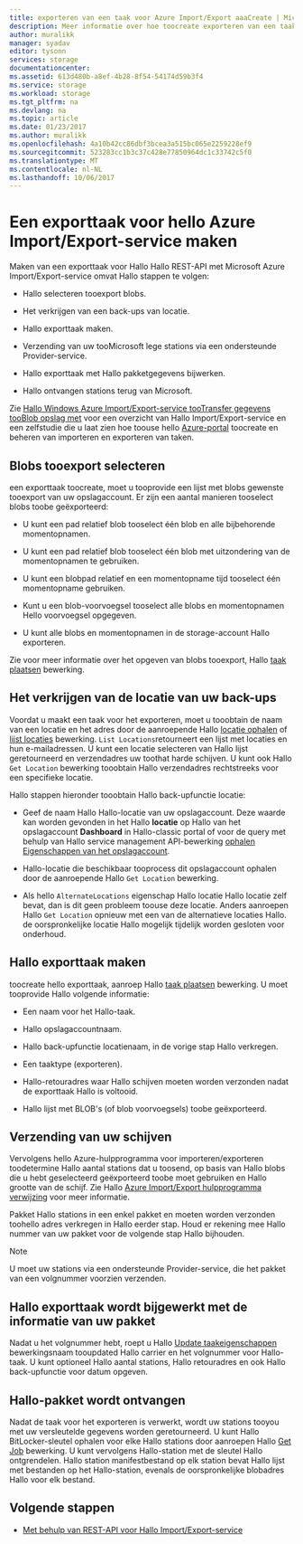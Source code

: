 ```yaml
---
title: exporteren van een taak voor Azure Import/Export aaaCreate | Microsoft Docs
description: Meer informatie over hoe toocreate exporteren van een taak voor Hallo Microsoft Azure Import/Export-service.
author: muralikk
manager: syadav
editor: tysonn
services: storage
documentationcenter: 
ms.assetid: 613d480b-a8ef-4b28-8f54-54174d59b3f4
ms.service: storage
ms.workload: storage
ms.tgt_pltfrm: na
ms.devlang: na
ms.topic: article
ms.date: 01/23/2017
ms.author: muralikk
ms.openlocfilehash: 4a10b42cc86dbf3bcea3a515bc065e2259228ef9
ms.sourcegitcommit: 523283cc1b3c37c428e77850964dc1c33742c5f0
ms.translationtype: MT
ms.contentlocale: nl-NL
ms.lasthandoff: 10/06/2017
---
```

# <a name="creating-an-export-job-for-hello-azure-importexport-service"></a>Een exporttaak voor hello Azure Import/Export-service maken
Maken van een exporttaak voor Hallo Hallo REST-API met Microsoft Azure Import/Export-service omvat Hallo stappen te volgen:

-   Hallo selecteren tooexport blobs.

-   Het verkrijgen van een back-ups van locatie.

-   Hallo exporttaak maken.

-   Verzending van uw tooMicrosoft lege stations via een ondersteunde Provider-service.

-   Hallo exporttaak met Hallo pakketgegevens bijwerken.

-   Hallo ontvangen stations terug van Microsoft.

 Zie [Hallo Windows Azure Import/Export-service tooTransfer gegevens tooBlob opslag met](storage-import-export-service.md) voor een overzicht van Hallo Import/Export-service en een zelfstudie die u laat zien hoe toouse hello [Azure-portal](https://portal.azure.com/) toocreate en beheren van importeren en exporteren van taken.

## <a name="selecting-blobs-tooexport"></a>Blobs tooexport selecteren
 een exporttaak toocreate, moet u tooprovide een lijst met blobs gewenste tooexport van uw opslagaccount. Er zijn een aantal manieren tooselect blobs toobe geëxporteerd:

-   U kunt een pad relatief blob tooselect één blob en alle bijbehorende momentopnamen.

-   U kunt een pad relatief blob tooselect één blob met uitzondering van de momentopnamen te gebruiken.

-   U kunt een blobpad relatief en een momentopname tijd tooselect één momentopname gebruiken.

-   Kunt u een blob-voorvoegsel tooselect alle blobs en momentopnamen Hello voorvoegsel opgegeven.

-   U kunt alle blobs en momentopnamen in de storage-account Hallo exporteren.

 Zie voor meer informatie over het opgeven van blobs tooexport, Hallo [taak plaatsen](/rest/api/storageimportexport/jobs#Jobs_CreateOrUpdate) bewerking.

## <a name="obtaining-your-shipping-location"></a>Het verkrijgen van de locatie van uw back-ups
Voordat u maakt een taak voor het exporteren, moet u tooobtain de naam van een locatie en het adres door de aanroepende Hallo [locatie ophalen](https://portal.azure.com) of [lijst locaties](/rest/api/storageimportexport/listlocations) bewerking. `List Locations`retourneert een lijst met locaties en hun e-mailadressen. U kunt een locatie selecteren van Hallo lijst geretourneerd en verzendadres uw toothat harde schijven. U kunt ook Hallo `Get Location` bewerking tooobtain Hallo verzendadres rechtstreeks voor een specifieke locatie.

Hallo stappen hieronder tooobtain Hallo back-upfunctie locatie:

-   Geef de naam Hallo Hallo-locatie van uw opslagaccount. Deze waarde kan worden gevonden in het Hallo **locatie** op Hallo van het opslagaccount **Dashboard** in Hallo-classic portal of voor de query met behulp van Hallo service management API-bewerking [ophalen Eigenschappen van het opslagaccount](/rest/api/storagerp/storageaccounts#StorageAccounts_GetProperties).

-   Hallo-locatie die beschikbaar tooprocess dit opslagaccount ophalen door de aanroepende Hallo `Get Location` bewerking.

-   Als hello `AlternateLocations` eigenschap Hallo locatie Hallo locatie zelf bevat, dan is dit geen probleem toouse deze locatie. Anders aanroepen Hallo `Get Location` opnieuw met een van de alternatieve locaties Hallo. de oorspronkelijke locatie Hallo mogelijk tijdelijk worden gesloten voor onderhoud.

## <a name="creating-hello-export-job"></a>Hallo exporttaak maken
 toocreate hello exporttaak, aanroep Hallo [taak plaatsen](/rest/api/storageimportexport/jobs#Jobs_CreateOrUpdate) bewerking. U moet tooprovide Hallo volgende informatie:

-   Een naam voor het Hallo-taak.

-   Hallo opslagaccountnaam.

-   Hallo back-upfunctie locatienaam, in de vorige stap Hallo verkregen.

-   Een taaktype (exporteren).

-   Hallo-retouradres waar Hallo schijven moeten worden verzonden nadat de exporttaak Hallo is voltooid.

-   Hallo lijst met BLOB's (of blob voorvoegsels) toobe geëxporteerd.

## <a name="shipping-your-drives"></a>Verzending van uw schijven
 Vervolgens hello Azure-hulpprogramma voor importeren/exporteren toodetermine Hallo aantal stations dat u toosend, op basis van Hallo blobs die u hebt geselecteerd geëxporteerd toobe moet gebruiken en Hallo grootte van de schijf. Zie Hallo [Azure Import/Export hulpprogramma verwijzing](storage-import-export-tool-how-to-v1.md) voor meer informatie.

 Pakket Hallo stations in een enkel pakket en moeten worden verzonden toohello adres verkregen in Hallo eerder stap. Houd er rekening mee Hallo nummer van uw pakket voor de volgende stap Hallo bijhouden.

> [!NOTE]
>  U moet uw stations via een ondersteunde Provider-service, die het pakket van een volgnummer voorzien verzenden.

## <a name="updating-hello-export-job-with-your-package-information"></a>Hallo exporttaak wordt bijgewerkt met de informatie van uw pakket
 Nadat u het volgnummer hebt, roept u Hallo [Update taakeigenschappen](/rest/api/storageimportexport/jobs#Jobs_Update) bewerkingsnaam tooupdated Hallo carrier en het volgnummer voor Hallo-taak. U kunt optioneel Hallo aantal stations, Hallo retouradres en ook Hallo back-upfunctie voor datum opgeven.

## <a name="receiving-hello-package"></a>Hallo-pakket wordt ontvangen
 Nadat de taak voor het exporteren is verwerkt, wordt uw stations tooyou met uw versleutelde gegevens worden geretourneerd. U kunt Hallo BitLocker-sleutel ophalen voor elke Hallo stations door aanroepen Hallo [Get Job](/rest/api/storageimportexport/jobs#Jobs_Get) bewerking. U kunt vervolgens Hallo-station met de sleutel Hallo ontgrendelen. Hallo station manifestbestand op elk station bevat Hallo lijst met bestanden op het Hallo-station, evenals de oorspronkelijke blobadres Hallo voor elk bestand.

## <a name="next-steps"></a>Volgende stappen

* [Met behulp van REST-API voor Hallo Import/Export-service](storage-import-export-using-the-rest-api.md)
